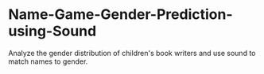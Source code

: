 # Name-Game-Gender-Prediction-using-Sound
Analyze the gender distribution of children's book writers and use sound to match names to gender.
